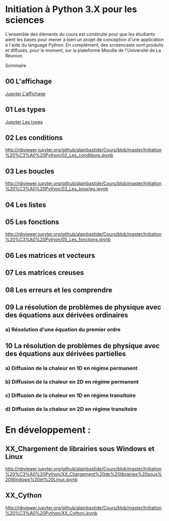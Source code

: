 # Initiation à Python 3.X pour les sciences

L'ensemble des éléments du cours est construite pour que les étudiants aient les bases pour mener à bien un projet de conception d'une application à l'aide du language Python. En complément, des screencasts sont produits et diffusés, pour le moment, sur la plateforme Moodle de l'Université de La Réunion.

Sommaire

## 00 L'affichage
[Jupyter L'affichage](http://nbviewer.jupyter.org/github/alainbastide/Cours/blob/master/Initiation%20%C3%A0%20Python/00_affichage.ipynb)

## 01 Les types
[Jupyter Les types](http://nbviewer.jupyter.org/github/alainbastide/Cours/blob/master/Initiation%20%C3%A0%20Python/01_Les_types.ipynb)

## 02 Les conditions
http://nbviewer.jupyter.org/github/alainbastide/Cours/blob/master/Initiation%20%C3%A0%20Python/02_Les_conditions.ipynb

## 03 Les boucles
http://nbviewer.jupyter.org/github/alainbastide/Cours/blob/master/Initiation%20%C3%A0%20Python/03_Les_boucles.ipynb

## 04 Les listes

## 05 Les fonctions 
http://nbviewer.jupyter.org/github/alainbastide/Cours/blob/master/Initiation%20%C3%A0%20Python/05_Les_fonctions.ipynb

## 06 Les matrices et vecteurs

## 07 Les matrices creuses

## 08 Les erreurs et les comprendre

## 09 La résolution de problèmes de physique avec des équations aux dérivées ordinaires
### a) Résolution d'une équation du premier ordre

## 10 La résolution de problèmes de physique avec des équations aux dérivées partielles
### a) Diffusion de la chaleur en 1D en régime permanent 
### b) Diffusion de la chaleur en 2D en régime permanent 
### c) Diffusion de la chaleur en 1D en régime transitoire
### d) Diffusion de la chaleur en 2D en régime transitoire




# En développement :

## XX_Chargement de librairies sous Windows et Linux
http://nbviewer.jupyter.org/github/alainbastide/Cours/blob/master/Initiation%20%C3%A0%20Python/XX_Chargement%20de%20librairies%20sous%20Windows%20et%20Linux.ipynb

## XX_Cython
http://nbviewer.jupyter.org/github/alainbastide/Cours/blob/master/Initiation%20%C3%A0%20Python/XX_Cython.ipynb

